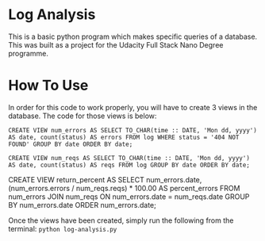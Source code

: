 # Log Analysis

This is a basic python program which makes specific queries of a database. This was built as a project for the Udacity Full Stack Nano Degree programme.

# How To Use

In order for this code to work properly, you will have to create 3 views in the database. The code for those views is below:

`CREATE VIEW num_errors AS SELECT TO_CHAR(time :: DATE, 'Mon dd, yyyy') AS date, count(status) AS errors FROM log WHERE status = '404 NOT FOUND' GROUP BY date ORDER BY date;`

`CREATE VIEW num_reqs AS SELECT TO_CHAR(time :: DATE, 'Mon dd, yyyy') AS date, count(status) AS reqs FROM log GROUP BY date ORDER BY date;`

CREATE VIEW return_percent AS SELECT num_errors.date, (num_errors.errors / num_reqs.reqs) * 100.00 AS percent_errors FROM num_errors JOIN num_reqs ON num_errors.date = num_reqs.date GROUP BY num_errors.date ORDER num_errors.date;

Once the views have been created, simply run the following from the terminal:
`python log-analysis.py`